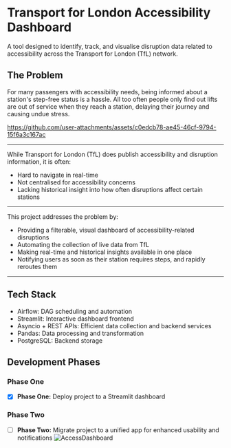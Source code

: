 # Transport for London Accessibility Dashboard

A tool designed to identify, track, and visualise disruption data related to accessibility across the Transport for London (TfL) network.

## The Problem

For many passengers with accessibility needs, being informed about a station's step-free status is a hassle. All too often people only find out lifts are out of service when they reach a station, delaying their journey and causing undue stress.

https://github.com/user-attachments/assets/c0edcb78-ae45-46cf-9794-15f6a3c167ac

---

While Transport for London (TfL) does publish accessibility and disruption information, it is often:
- Hard to navigate in real-time
- Not centralised for accessibility concerns
- Lacking historical insight into how often disruptions affect certain stations

---

This project addresses the problem by:
- Providing a filterable, visual dashboard of accessibility-related disruptions
- Automating the collection of live data from TfL
- Making real-time and historical insights available in one place
- Notifying users as soon as their station requires steps, and rapidly reroutes them

---

## Tech Stack
- Airflow: DAG scheduling and automation
- Streamlit: Interactive dashboard frontend
- Asyncio + REST APIs: Efficient data collection and backend services
- Pandas: Data processing and transformation
- PostgreSQL: Backend storage

## Development Phases

### Phase One
- [x] **Phase One:** Deploy project to a Streamlit dashboard

### Phase Two
- [ ] **Phase Two:** Migrate project to a unified app for enhanced usability and notifications
![AccessDashboard](https://github.com/user-attachments/assets/04b41497-f78d-4776-8af5-d1efda6af9a6)


